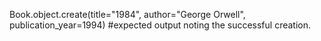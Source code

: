Book.object.create(title="1984", author="George Orwell", publication_year=1994) #expected output noting the successful creation.